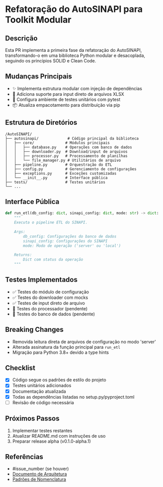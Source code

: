 # Refatoração do AutoSINAPI para Toolkit Modular

## Descrição
Esta PR implementa a primeira fase da refatoração do AutoSINAPI, transformando-o em uma biblioteca Python modular e desacoplada, seguindo os princípios SOLID e Clean Code.

## Mudanças Principais
- ✨ Implementa estrutura modular com injeção de dependências
- 🔄 Adiciona suporte para input direto de arquivos XLSX
- 🧪 Configura ambiente de testes unitários com pytest
- 📦 Atualiza empacotamento para distribuição via pip

## Estrutura de Diretórios
```
/AutoSINAPI/
├── autosinapi/             # Código principal da biblioteca
│   ├── core/              # Módulos principais
│   │   ├── database.py    # Operações com banco de dados
│   │   ├── downloader.py  # Download/input de arquivos
│   │   ├── processor.py   # Processamento de planilhas
│   │   └── file_manager.py # Utilitários de arquivo
│   ├── pipeline.py        # Orquestração do ETL
│   ├── config.py          # Gerenciamento de configurações
│   ├── exceptions.py      # Exceções customizadas
│   └── __init__.py        # Interface pública
├── tests/                 # Testes unitários
└── ...
```

## Interface Pública
```python
def run_etl(db_config: dict, sinapi_config: dict, mode: str) -> dict:
    """
    Executa o pipeline ETL do SINAPI.
    
    Args:
        db_config: Configurações do banco de dados
        sinapi_config: Configurações do SINAPI
        mode: Modo de operação ('server' ou 'local')
    
    Returns:
        Dict com status da operação
    """
```

## Testes Implementados
- ✅ Testes do módulo de configuração
- ✅ Testes do downloader com mocks
- ✅ Testes de input direto de arquivo
- 🚧 Testes do processador (pendente)
- 🚧 Testes do banco de dados (pendente)

## Breaking Changes
- Removida leitura direta de arquivos de configuração no modo 'server'
- Alterada assinatura da função principal para `run_etl`
- Migração para Python 3.8+ devido a type hints

## Checklist
- [x] Código segue os padrões de estilo do projeto
- [x] Testes unitários adicionados
- [x] Documentação atualizada
- [x] Todas as dependências listadas no setup.py/pyproject.toml
- [ ] Revisão de código necessária

## Próximos Passos
1. Implementar testes restantes
2. Atualizar README.md com instruções de uso
3. Preparar release alpha (v0.1.0-alpha.1)

## Referências
- #issue_number (se houver)
- [Documento de Arquitetura](docs/workPlan.md)
- [Padrões de Nomenclatura](docs/nomenclaturas.md)

